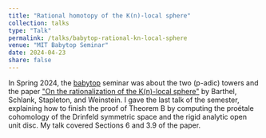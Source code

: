 ```yaml
---
title: "Rational homotopy of the K(n)-local sphere"
collection: talks
type: "Talk"
permalink: /talks/babytop-rational-kn-local-sphere
venue: "MIT Babytop Seminar"
date: 2024-04-23
share: false
---
```


In Spring 2024, the [babytop](https://math.mit.edu/topology/babytop/index.html) seminar was about the two (p-adic) towers and the paper ["On the rationalization of the K(n)-local sphere"](https://arxiv.org/abs/2402.00960) by Barthel, Schlank, Stapleton, and Weinstein. I gave the last talk of the semester, explaining how to finish the proof of Theorem B by computing the pro&#233;tale cohomology of the Drinfeld symmetric space and the rigid analytic open unit disc. My talk covered Sections 6 and 3.9 of the paper.